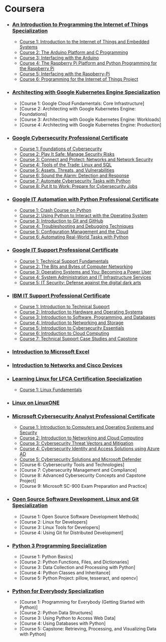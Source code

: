 # Coursera

 - ### [An Introduction to Programming the Internet of Things Specialization](An-Introduction-to-Programming-the-Internet-of-Things-Specialization/README.md)
    - [Course 1: Introduction to the Internet of Things and Embedded Systems](An-Introduction-to-Programming-the-Internet-of-Things-Specialization/c1-Introduction-to-the-Internet-of-Things-and-Embedded-Systems/README.md)
    - [Course 2: The Arduino Platform and C Programming](An-Introduction-to-Programming-the-Internet-of-Things-Specialization/c2-The-Arduino-Platform-and-C-Programming/README.md)
    - [Course 3: Interfacing with the Arduino](An-Introduction-to-Programming-the-Internet-of-Things-Specialization/c3-Interfacing-with-the-Arduino/README.md)
    - [Course 4: The Raspberry Pi Platform and Python Programming for the Raspberry Pi](An-Introduction-to-Programming-the-Internet-of-Things-Specialization/c4-The-Raspberry-Pi-Platform-and-Python/README.md)
    - [Course 5: Interfacing with the Raspberry-Pi](An-Introduction-to-Programming-the-Internet-of-Things-Specialization/c5-Interfacing-with-the-Raspberry-Pi/README.md)
    - [Course 6: Programming for the Internet of Things Project](An-Introduction-to-Programming-the-Internet-of-Things-Specialization/c6-Programming-for-the-Internet-of-Things-Project/README.md)
- ### [Architecting with Google Kubernetes Engine Specialization](Architecting-with-Google-Kubernetes-Engine-Specialization)
    - [Course 1: Google Cloud Fundamentals: Core Infrastructure]
    - [Course 2: Architecting with Google Kubernetes Engine: Foundations]
    - [Course 3: Architecting with Google Kubernetes Engine: Workloads]
    - [Course 4: Architecting with Google Kubernetes Engine: Production]
- ### [Google Cybersecurity Professional Certificate](Google-Cybersecurity-Professional-Certificate/README.md)
    - [Course 1: Foundations of Cybersecurity](Google-Cybersecurity-Professional-Certificate/c1-Foundations-of-Cybersecurity/README.md)
    - [Course 2: Play It Safe: Manage Security Risks](Google-Cybersecurity-Professional-Certificate/c2-Play-It-Safe-Manage-Security-Risks/README.md)
    - [Course 3: Connect and Protect: Networks and Network Security](Google-Cybersecurity-Professional-Certificate/c3-Connect-and-Protect-Networks-and-Network-Security/README.md)
    - [Course 4: Tools of the Trade: Linux and SQL](Google-Cybersecurity-Professional-Certificate/c4-Tools-of-the-Trade-Linux-and-SQL/README.md)
    - [Course 5: Assets, Threats, and Vulnerabilities](Google-Cybersecurity-Professional-Certificate/c5-Assets-Threats-and-Vulnerabilities/README.md)
    - [Course 6: Sound the Alarm: Detection and Response](Google-Cybersecurity-Professional-Certificate/c6-Sound-the-Alarm-Detection-and-Response/README.md)
    - [Course 7: Automate Cybersecurity Tasks with Python](Google-Cybersecurity-Professional-Certificate/c7-Automate-Cybersecurity-Tasks-with-Python/README.md)
    - [Course 8: Put It to Work: Prepare for Cybersecurity Jobs](Google-Cybersecurity-Professional-Certificate/c8-Put-It-to-Work-Prepare-for-Cybersecurity-Jobs/README.md)

- ### [Google IT Automation with Python Professional Certificate](Google-IT-Automation-with-Python-Specialization/README.md)
    - [Course 1: Crash Course on Python](Google-IT-Automation-with-Python-Specialization/c1-Crash-Course-on-Python/README.md)
    - [Course 2: Using Python to Interact with the Operating System](Google-IT-Automation-with-Python-Specialization/c2-Using-Python-to-Interact-with-the-Operating-System/README.md)
    - [Course 3: Introduction to Git and GitHub](Google-IT-Automation-with-Python-Specialization/c3-Introduction-to-Git-and-GitHub/README.md)
    - [Course 4: Troubleshooting and Debugging Techniques](Google-IT-Automation-with-Python-Specialization/c4-Troubleshooting-and-Debugging-Techniques/README.md)
    - [Course 5: Configuration Management and the Cloud](Google-IT-Automation-with-Python-Specialization/c5-Configuration-Management-and-the-Cloud/README.md)
    - [Course 6: Automating Real-World Tasks with Python](Google-IT-Automation-with-Python-Specialization/c6-Automating-Real-World-Tasks-with-Python/README.md)
- ### [Google IT Support Professional Certificate](Google-IT-Support-Specialization/README.md)
    - [Course 1: Technical Support Fundamentals](Google-IT-Support-Specialization/c1-Technical-Support-Fundamentals/README.md)
    - [Course 2: The Bits and Bytes of Computer Networking](Google-IT-Support-Specialization/c2-The-Bits-and-Bytes-of-Computer-Networking/README.md)
    - [Course 3: Operating Systems and You: Becoming a Power User](Google-IT-Support-Specialization/c3-Operating-Systems-and-You-Becoming-a-Power-User/README.md)
    - [Course 4: System Administration and IT Infrastructure Services](Google-IT-Support-Specialization/c4-System-Administration-and-IT-Infrastructure-Services/README.md)
    - [Course 5: IT Security: Defense against the digital dark arts](Google-IT-Support-Specialization/c5-IT-Security-Defense-against-the-digital-dark-arts/README.md)
- ### [IBM IT Support Professional Certificate](IBM-IT-Support-Specialization/README.md)
    - [Course 1: Introduction to Technical Support](IBM-IT-Support-Specialization/c1-Introduction-to-Technical-Support/README.md)
    - [Course 2: Introduction to Hardware and Operating Systems](IBM-IT-Support-Specialization/c2-Introduction-to-Hardware-and-Operating-Systems/README.md)
    - [Course 3: Introduction to Software, Programming, and Databases](IBM-IT-Support-Specialization/c3-Introduction-to-Software-Programming-and-Databases/README.md)
    - [Course 4: Introduction to Networking and Storage](IBM-IT-Support-Specialization/c4-Introduction-to-Networking-and-Storage/README.md)
    - [Course 5: Introduction to Cybersecurity Essentials](IBM-IT-Support-Specialization/c5-Introduction-to-Cybersecurity-Essentials/README.md)
    - [Course 6: Introduction to Cloud Computing](IBM-IT-Support-Specialization/c6-Introduction-to-Cloud-Computing/README.md)
    - [Course 7: Technical Support Case Studies and Capstone](IBM-IT-Support-Specialization/c7-Technical-Support-Case-Studies-and-Capstone/README.md)
- ### [Introduction to Microsoft Excel](Introduction-to-Microsoft-Excel/README.md)
- ### [Introduction to Networks and Cisco Devices](Introduction-to-Networks-and-Cisco-Devices/README.md)
- ### [Learning Linux for LFCA Certification Specialization](Learning-Linux-for-LFCA-Certification-Specialization/c1-Linux-Fundamentals/README.md)
    - [Course 1: Linux Fundamentals](Learning-Linux-for-LFCA-Certification-Specialization/c1-Linux-Fundamentals/README.md)
- ### [Linux on LinuxONE](Linux-on-LinuxONE/README.md)
- ### [Microsoft Cybersecurity Analyst Professional Certificate](Microsoft-Cybersecurity-Analyst-Professional-Certificate)
    - [Course 1: Introduction to Computers and Operating Systems and Security](Microsoft-Cybersecurity-Analyst-Professional-Certificate/c1-Introduction-to-Computers-and-Operating-Systems-and-Security/README.md)
    - [Course 2: Introduction to Networking and Cloud Computing](Microsoft-Cybersecurity-Analyst-Professional-Certificate/c2-Introduction-to-Networking-and-Cloud-Computing/README.md)
    - [Course 3: Cybersecurity Threat Vectors and Mitigation](Microsoft-Cybersecurity-Analyst-Professional-Certificate/c3-Cybersecurity-Threat-Vectors-and-Mitigation/README.md)
    - [Course 4: Cybersecurity Identity and Access Solutions using Azure AD](Microsoft-Cybersecurity-Analyst-Professional-Certificate/c4-Cybersecurity-Identity-and-Access-Solutions-using-Azure-AD/README.md)
    - [Course 5: Cybersecurity Solutions and Microsoft Defender](Microsoft-Cybersecurity-Analyst-Professional-Certificate/c5-Cybersecurity-Solutions-and-Microsoft-Defender/README.md)
    - [Course 6: Cybersecurity Tools and Technologies]
    - [Course 7: Cybersecurity Management and Compliance]
    - [Course 8: Advanced Cybersecurity Concepts and Capstone Project]
    - [Course 9: Microsoft SC-900 Exam Preparation and Practice]
- ### [Open Source Software Development, Linux and Git Specialization](Open-Source-Software-Development-Linux-and-Git-Specialization)
    - [Course 1: Open Source Software Development Methods]
    - [Course 2: Linux for Developers]
    - [Course 3: Linux Tools for Developers]
    - [Course 4: Using Git for Distributed Development]
- ### [Python 3 Programming Specialization](Python-3-Programming-Specialization)
    - [Course 1: Python Basics]
    - [Course 2: Python Functions, Files, and Dictionaries]
    - [Course 3: Data Collection and Processing with Python]
    - [Course 4: Python Classes and Inheritance]
    - [Course 5: Python Project: pillow, tesseract, and opencv]
- ### [Python for Everybody Specialization](Python-for-Everybody-Specialization)
    - [Course 1: Programming for Everybody (Getting Started with Python)]
    - [Course 2: Python Data Structures]
    - [Course 3: Using Python to Access Web Data]
    - [Course 4: Using Databases with Python]
    - [Course 5: Capstone: Retrieving, Processing, and Visualizing Data with Python]